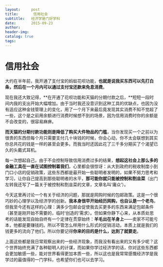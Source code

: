 ```yaml
---
layout:     post  
title:       信用社会
subtitle:   经济学是门好学科  
date:       2015-09-23  
author:  
header-img: 
catalog: true  
tags:
--- 
```


# 信用社会

大约在半年前，我开通了支付宝的蚂蚁花呗功能，**也就是说我买东西可以先打白条，然后在一个月内可以通过支付宝还款来免息消费**。

现在我还大致记得，**在开通了花呗功能和天猫的分期付款之后，**短短一段时间内我的支出开始大幅增加。由于当时我还没意识到这种工具的优缺点，也因为没有适应这种金钱管理上的变化，用了一个月下来最后竟发现其实消费不知不觉超了一些，这个是之前用余额进行消费时候想不到的场景，因为信用消费时你的余额是不会改变的，很容易麻痹。

**而天猫的分期付款功能则是降低了购买大件物品的门槛**，当你发现买一个之前以为很贵的东西但每个月只需要支付几十块钱的时候，你会心动，你不太会联想到其实你总共花的钱是一样的甚至会更多。而我当时还因此花了三千多分期买了个渴望已久的头戴式耳机。

每一次想起自己，由于不会控制导致信用消费过多的结果，**想起这社会上那么多的金融工具在一直在试图控制着我们**，心里都会很惊讶：从大到政府的税收制度小到门口小店的促销政策，这些东西都是最开始一些聪明者发明的，如果不努力思考和学习，让你自己提高到那些聪明者的水平，**那可能你就只能被控制和割韭菜**（出门左转我还写了一篇关于被控制和割韭菜的文章，文章名叫‘庸众’）。

今天这里再讨论一个有关于经济的问题，那就是网购时候的包邮政策。这是一个很巧妙的心理学以及经济学的创新。**我本身很早开始经历网购，也自认是一个老鸟**，但我至今还有这样的心理：满多少包邮会促使我去买更多的东西来满足包邮条件（甚至是刚开始不需要的，临时‘创造的’需求）。但如果你静下心来，从本质处思考的话能发现自始自终有一个定律在贯穿始终：**羊毛出在羊身上**——卖家不可能亏本，他都是要赚钱的。所以不管怎么样用什么形式的促销活动，本质上就是我们的钱更多的流向了他们。所以你要记得**你来的目的是什么，达到了就要走**。

上面这些都是我日常观察出来的一些经济现象，而我没有看出来的又有多少呢？这个世界始终充满了各种聪明人的计谋，而如果你学过经济学的话，你对这些东西都会更加敏感一些，能对世界看得更加本质一些，所以这也是我常常感慨经济学是我学过的最值得的一门学科，也希望你们也可以去学习。